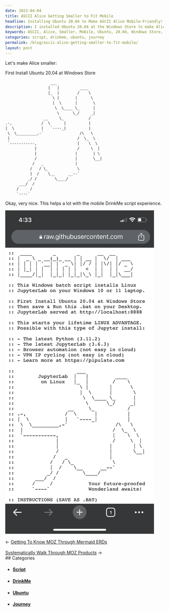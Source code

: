 ```yaml
---
date: 2023-04-04
title: ASCII Alice Getting Smaller to Fit Mobile
headline: Installing Ubuntu 20.04 to Make ASCII Alice Mobile-Friendly!
description: I installed Ubuntu 20.04 at the Windows Store to make Alice smaller and optimize the mobile DrinkMe script experience. I'm eager to see the outcome of this work, and I'm excited to share my journey with you!
keywords: ASCII, Alice, Smaller, Mobile, Ubuntu, 20.04, Windows Store, DrinkMe, Script, Optimize, Journey, Result
categories: script, drinkme, ubuntu, journey
permalink: /blog/ascii-alice-getting-smaller-to-fit-mobile/
layout: post
---
```



Let's make Alice smaller:

First Install Ubuntu 20.04 at Windows Store

                        ___
                       |   |         ____
                       |_  |        /    \
                         \ |       |      \
                         |  \      |       \
                          \  \____ \_      |
                           \      \_/     _|
                     __     \_           /
    .-,             /  \      |          |
    |  \            |   `----_|          |
     \  \_________,-`                /\   \
     |                              /  \_  \
     `-----------,                  |    \  \
                 |                  /     \  |
                 |                 |       | \
                 /                 |       \__|
                /   _              |
               /   / \_             \
               |  /    \__      __--`
              _/ /        \____/
          ___/  /
         /     /
         `----`

Okay, very nice. This helps a lot with the mobile DrinkMe script experience.

![Alice Drinkme Mobile](/assets/images/alice-drinkme-mobile.PNG)


<div class="arrow-links"><div class="post-nav-prev"><span class="arrow">&larr;&nbsp;</span><a href="/blog/getting-to-know-moz-through-mermaid-erds/">Getting To Know MOZ Through Mermaid ERDs</a></div> &nbsp; <div class="post-nav-next"><a href="/blog/systematically-walk-through-moz-products/">Systematically Walk Through MOZ Products</a><span class="arrow">&nbsp;&rarr;</span></div></div>
## Categories

<ul>
<li><h4><a href='/script/'>Script</a></h4></li>
<li><h4><a href='/drinkme/'>DrinkMe</a></h4></li>
<li><h4><a href='/ubuntu/'>Ubuntu</a></h4></li>
<li><h4><a href='/journey/'>Journey</a></h4></li></ul>